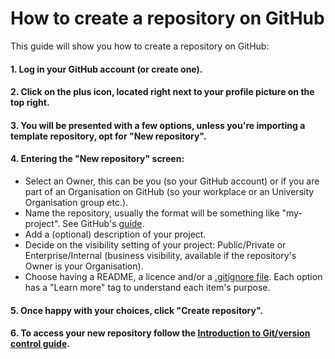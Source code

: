 # How to create a repository on GitHub

This guide will show you how to create a repository on GitHub:

#### 1. Log in your GitHub account (or create one).
#### 2. Click on the plus icon, located right next to your profile picture on the top right.
#### 3. You will be presented with a few options, unless you're importing a template repository, opt for "New repository".
#### 4. Entering the "New repository" screen:
* Select an Owner, this can be you (so your GitHub account) or if you are part of an Organisation on GitHub (so your workplace or an University Organisation group etc.).
* Name the repository, usually the format will be something like "my-project". See GitHub's [guide](https://github.com/bcgov/BC-Policy-Framework-For-GitHub/blob/master/BC-Gov-Org-HowTo/Naming-Repos.md).
* Add a (optional) description of your project.
* Decide on the visibility setting of your project: Public/Private or Enterprise/Internal (business visibility, available if the repository's Owner is your Organisation).
* Choose having a README, a licence and/or a [.gitignore file](https://github.com/nhs-r-community/git_training/blob/hr_update/guides/intro_to_git.md#general-the-gitignore-file). Each option has a "Learn more" tag to understand each item's purpose.
#### 5. Once happy with your choices, click "Create repository".
#### 6. To access your new repository follow the [Introduction to Git/version control guide](https://github.com/nhs-r-community/git_training/blob/hr_update/guides/intro_to_git.md#exercises-1---6-accessing-a-git-repository-creating-a-branch-adding-a-new-file-uploading-your-changes-to-github).
